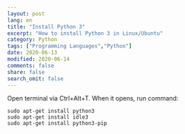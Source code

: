 ```yaml
---
layout: post
lang: en
title: "Install Python 3"
excerpt: "How to install Python 3 in Linux/Ubuntu"
category: Python
tags: ["Programming Languages","Python"]
date: 2020-06-13
modified: 2020-06-14
comments: false
share: false
search_omit: false
---
```


Open terminal via Ctrl+Alt+T. When it opens, run command:
```
sudo apt-get install python3
sudo apt-get install idle3
sudo apt-get install python3-pip
```